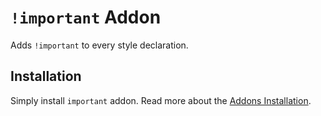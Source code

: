 # `!important` Addon

Adds `!important` to every style declaration.


## Installation

Simply install `important` addon. Read more about the [Addons Installation](./Addons.md#addon-installation).
